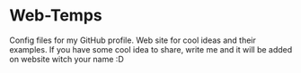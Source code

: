 # Web-Temps
Config files for my GitHub profile.
Web site for cool ideas and their examples.
If you have some cool idea to share, write me and it will be added on website witch your name :D 
